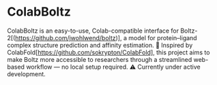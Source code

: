 # ColabBoltz

ColabBoltz is an easy-to-use, Colab-compatible interface for Boltz-2[(https://github.com/jwohlwend/boltz)], a model for protein–ligand complex structure prediction and affinity estimation.
🧪 Inspired by ColabFold[https://github.com/sokrypton/ColabFold], this project aims to make Boltz more accessible to researchers through a streamlined web-based workflow — no local setup required.
⚠️ Currently under active development.

